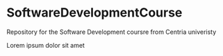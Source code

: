 # SoftwareDevelopmentCourse
Repository for the Software Development coursre from Centria univeristy


Lorem ipsum dolor sit amet
